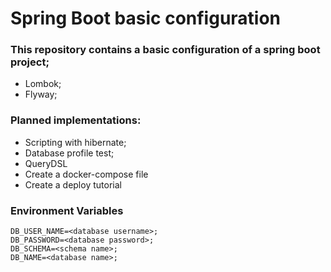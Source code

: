 # Spring Boot basic configuration

### This repository contains a basic configuration of a spring boot project;
- Lombok;
- Flyway;

### Planned implementations:
- Scripting with hibernate;
- Database profile test;
- QueryDSL
- Create a docker-compose file
- Create a deploy tutorial

### Environment Variables
    DB_USER_NAME=<database username>;
    DB_PASSWORD=<database password>;
    DB_SCHEMA=<schema name>;
    DB_NAME=<database name>;